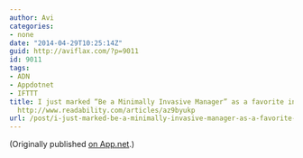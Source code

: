 ```yaml
---
author: Avi
categories:
- none
date: "2014-04-29T10:25:14Z"
guid: http://aviflax.com/?p=9011
id: 9011
tags:
- ADN
- Appdotnet
- IFTTT
title: I just marked “Be a Minimally Invasive Manager” as a favorite in Readability.
  http://www.readability.com/articles/az9byukp
url: /post/i-just-marked-be-a-minimally-invasive-manager-as-a-favorite-in-readability-httpwww-readability-comarticlesaz9byukp/
---
```

(Originally published [on App.net](http://alpha.app.net/aviflax/post/29422933).)